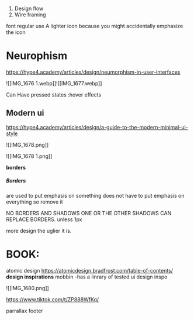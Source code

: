 
1. Design flow
2. Wire framing

font regular use A lighter icon because you might accidentally emphasize the icon


# Neurophism
[]()https://hype4.academy/articles/design/neumorphism-in-user-interfaces

![[IMG_1676 1.webp]]![[IMG_1677.webp]]

Can Have pressed states :hover effects


## Modern ui

https://hype4.academy/articles/design/a-guide-to-the-modern-minimal-ui-style

![[IMG_1678.png]]

![[IMG_1678 1.png]]


**borders**
##### Borders

are used to put emphasis on something does not have to put emphasis on everything so remove it

NO BORDERS AND SHADOWS ONE OR THE OTHER SHADOWS CAN REPLACE BORDERS.
unless 1px


more design the uglier it is.

# BOOK:
atomic design
https://atomicdesign.bradfrost.com/table-of-contents/
**design inspirations**
mobbin -has a linrary of tested ui design inspo

![[IMG_1680.png]]

https://www.tiktok.com/t/ZP888WfKq/

parrallax footer

